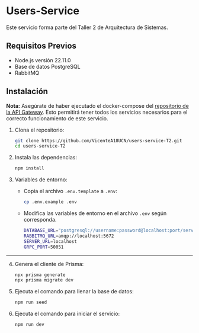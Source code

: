 # Users-Service

Este servicio forma parte del Taller 2 de Arquitectura de Sistemas.

## Requisitos Previos

- Node.js versión 22.11.0
- Base de datos PostgreSQL
- RabbitMQ

## Instalación

**Nota:** Asegúrate de haber ejecutado el docker-compose del [repositorio de la API Gateway](https://github.com/MatiasFontecillaBusch/api-gateway-T2). Esto permitirá tener todos los servicios necesarios para el correcto funcionamiento de este servicio.

1. Clona el repositorio:

   ```bash
   git clone https://github.com/VicenteA18UCN/users-service-T2.git
   cd users-service-T2
   ```

2. Instala las dependencias:

   ```bash
   npm install
   ```

3. Variables de entorno:

   - Copia el archivo `.env.template` a `.env`:

     ```bash
     cp .env.example .env
     ```

   - Modifica las variables de entorno en el archivo `.env` según corresponda.

     ```bash
     DATABASE_URL="postgresql://username:password@localhost:port/server"
     RABBITMQ_URL=amqp://localhost:5672
     SERVER_URL=localhost
     GRPC_PORT=50051
     ```

---

4. Genera el cliente de Prisma:

   ```bash
   npx prisma generate
   npx prisma migrate dev
   ```

5. Ejecuta el comando para llenar la base de datos:

   ```bash
   npm run seed
   ```

6. Ejecuta el comando para iniciar el servicio:
   ```bash
   npm run dev
   ```
